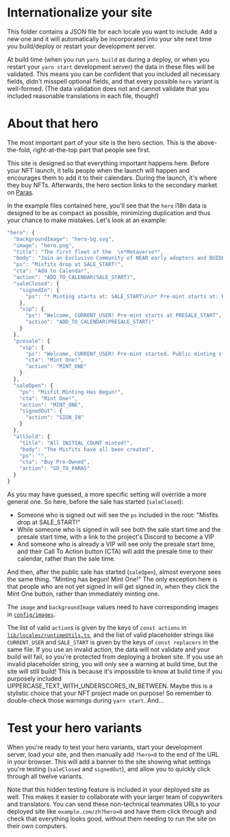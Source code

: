 # Internationalize your site

This folder contains a JSON file for each locale you want to include. Add a new one and it will automatically be incorporated into your site next time you build/deploy or restart your development server.

At build time (when you run `yarn build` as during a deploy, or when you restart your `yarn start` development server) the data in these files will be validated. This means you can be confident that you included all necessary fields, didn't misspell optional fields, and that every possible `hero` variant is well-formed. (The data validation does not and cannot validate that you included reasonable translations in each file, though!)

# About that hero

The most important part of your site is the hero section. This is the above-the-fold, right-at-the-top part that people see first.

This site is designed so that everything important happens here. Before your NFT launch, it tells people when the launch will happen and encourages them to add it to their calendars. During the launch, it's where they buy NFTs. Afterwards, the hero section links to the secondary market on [Paras](https://paras.id/).

In the example files contained here, you'll see that the `hero` i18n data is designed to be as compact as possible, minimizing duplication and thus your chance to make mistakes. Let's look at an example:

```js
"hero": {
  "backgroundImage": "hero-bg.svg",
  "image": "hero.png",
  "title": "The first fleet of the  \n*Metaverse*",
  "body": "Join an Exclusive Community of NEAR early adopters and BUIDLers.",
  "ps": "Misfits drop at SALE_START!",
  "cta": "Add to Calendar",
  "action": "ADD_TO_CALENDAR(SALE_START)",
  "saleClosed": {
    "signedIn": {
      "ps": "* Minting starts at: SALE_START\n\n* Pre-mint starts at: PRESALE_START\n\nGet in on the pre-mint! [Join our Discord](https://discord.com/invite/UY9Xf2k) and request an invite."
    },
    "vip": {
      "ps": "Welcome, CURRENT_USER! Pre-mint starts at PRESALE_START",
      "action": "ADD_TO_CALENDAR(PRESALE_START)"
    }
  },
  "presale": {
    "vip": {
      "ps": "Welcome, CURRENT_USER! Pre-mint started. Public minting starts at SALE_START.\n\nYour remaining pre-mint allowance: MINT_LIMIT",
      "cta": "Mint One!",
      "action": "MINT_ONE"
    }
  },
  "saleOpen": {
    "ps": "Misfit Minting Has Begun!",
    "cta": "Mint One!",
    "action": "MINT_ONE",
    "signedOut": {
      "action": "SIGN_IN"
    }
  },
  "allSold": {
    "title": "All INITIAL_COUNT minted!",
    "body": "The Misfits have all been created",
    "ps": "",
    "cta": "Buy Pre-Owned",
    "action": "GO_TO_PARAS"
  }
}
```

As you may have guessed, a more specific setting will override a more general one. So here, before the sale has started (`saleClosed`):

* Someone who is signed out will see the `ps` included in the root: "Misfits drop at SALE_START!"
* While someone who is signed in will see both the sale start time and the presale start time, with a link to the project's Discord to become a VIP
* And someone who is already a VIP will see only the presale start time, and their Call To Action button (CTA) will add the presale time to their calendar, rather than the sale time.

And then, after the public sale has started (`saleOpen`), almost everyone sees the same thing. "Minting has begun! Mint One!" The only exception here is that people who are not yet signed in will get signed in, when they click the Mint One button, rather than immediately minting one.

The `image` and `backgroundImage` values need to have corresponding images in [`config/images`](../images/).

The list of valid `action`s is given by the keys of `const actions` in [`lib/locales/runtimeUtils.ts`](../../lib/locales/runtimeUtils.ts), and the list of valid placeholder strings like `CURRENT_USER` and `SALE_START` is given by the keys of `const replacers` in the same file. If you use an invalid action, the data will not validate and your build will fail, so you're protected from deploying a broken site. If you use an invalid placeholder string, you will only see a warning at build time, but the site will still build! This is because it's impossible to know at build time if you purposely included UPPERCASE_TEXT_WITH_UNDERSCORES_IN_BETWEEN. Maybe this is a stylistic choice that your NFT project made on purpose! So remember to double-check those warnings during `yarn start`. And...

# Test your hero variants

When you're ready to test your hero variants, start your development server, load your site, and then manually add `?hero=0` to the end of the URL in your browser. This will add a banner to the site showing what settings you're testing (`saleClosed` and `signedOut`), and allow you to quickly click through all twelve variants.

Note that this hidden testing feature is included in your deployed site as well. This makes it easier to collaborate with your larger team of copywriters and translators. You can send these non-technical teammates URLs to your deployed site like `example.com/zh?hero=0` and have them click through and check that everything looks good, without them needing to run the site on their own computers.